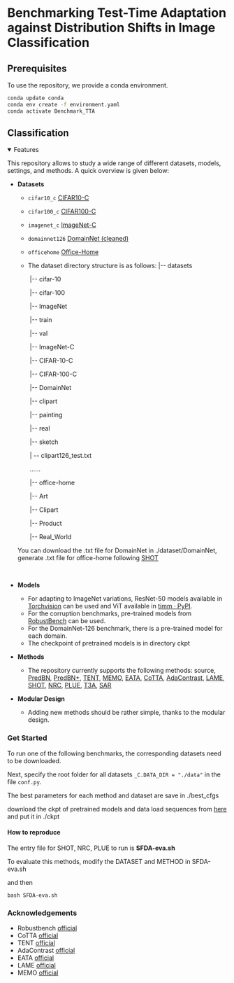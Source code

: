 # Benchmarking Test-Time Adaptation against Distribution Shifts in Image Classification

## Prerequisites
To use the repository, we provide a conda environment.
```bash
conda update conda
conda env create -f environment.yaml
conda activate Benchmark_TTA 
```

## Classification

<details open>
<summary>Features</summary>

This repository allows to study a wide range of different datasets, models, settings, and methods. A quick overview is given below:

- **Datasets**
  
  - `cifar10_c` [CIFAR10-C](https://zenodo.org/record/2535967#.ZBiI7NDMKUk)
  
  - `cifar100_c` [CIFAR100-C](https://zenodo.org/record/3555552#.ZBiJA9DMKUk)
  
  - `imagenet_c` [ImageNet-C](https://zenodo.org/record/2235448#.Yj2RO_co_mF)
  
  - `domainnet126` [DomainNet (cleaned)](http://ai.bu.edu/M3SDA/)
  
  - `officehome` [Office-Home](https://drive.google.com/file/d/0B81rNlvomiwed0V1YUxQdC1uOTg/view?usp=sharing&resourcekey=0-2SNWq0CDAuWOBRRBL7ZZsw)
  
  - The dataset directory structure is as follows:
    |-- datasets
  
    ​		|-- cifar-10
  
    ​		|-- cifar-100
  
    ​		|-- ImageNet
  
    ​				|-- train
  
    ​				|-- val
  
    ​		|-- ImageNet-C
  
    ​		|-- CIFAR-10-C
  
    ​		|-- CIFAR-100-C
  
    ​		|-- DomainNet
  
    ​				|-- clipart
  
    ​				|-- painting
  
    ​				|-- real
  
    ​				|-- sketch
  
    ​				| -- clipart126_test.txt
  
    ​				......
  
    ​		|-- office-home
  
    ​				|-- Art
  
    ​				|-- Clipart
  
    ​				|-- Product
  
    ​				|-- Real_World
  
  
  
  You can download the .txt file for DomainNet in ./dataset/DomainNet, generate .txt file for office-home following [SHOT](https://github.com/tim-learn/SHOT)
  
  ​	
  
- **Models**
  
  - For adapting to ImageNet variations, ResNet-50 models available in [Torchvision](https://pytorch.org/vision/0.14/models.html) can be used and ViT available in [timm · PyPI](https://pypi.org/project/timm/#models).
  - For the corruption benchmarks, pre-trained models from [RobustBench](https://github.com/RobustBench/robustbench) can be used.
  - For the DomainNet-126 benchmark, there is a pre-trained model for each domain.
  - The checkpoint of pretrained models is in directory ckpt

- **Methods**
  - The repository currently supports the following methods: source, [PredBN](https://arxiv.org/abs/2006.10963), [PredBN+](https://proceedings.neurips.cc/paper/2020/hash/85690f81aadc1749175c187784afc9ee-Abstract.html), [TENT](https://openreview.net/pdf?id=uXl3bZLkr3c),
    [MEMO](https://openreview.net/pdf?id=vn74m_tWu8O),  [EATA](https://arxiv.org/abs/2204.02610),
    [CoTTA](https://arxiv.org/abs/2203.13591), [AdaContrast](https://arxiv.org/abs/2204.10377), [LAME](https://arxiv.org/abs/2201.05718), [SHOT](https://arxiv.org/abs/2002.08546), [NRC](https://proceedings.neurips.cc/paper/2021/hash/f5deaeeae1538fb6c45901d524ee2f98-Abstract.html), [PLUE](https://arxiv.org/abs/2303.03770), [T3A](https://openreview.net/forum?id=e_yvNqkJKAW), [SAR](https://openreview.net/forum?id=g2YraF75Tj)


- **Modular Design**
  - Adding new methods should be rather simple, thanks to the modular design.

### Get Started
To run one of the following benchmarks, the corresponding datasets need to be downloaded.

Next, specify the root folder for all datasets `_C.DATA_DIR = "./data"` in the file `conf.py`. 

The best parameters for each method and dataset are save in ./best_cfgs

download the ckpt of pretrained models and data load sequences from [here](https://drive.google.com/drive/folders/14GWvsEI5pDc3Mm7vqyELeBPuRUSPt-Ao?usp=sharing) and put it in ./ckpt
#### How to reproduce

The entry file for SHOT, NRC, PLUE to run is **SFDA-eva.sh**

To evaluate this methods, modify the DATASET and METHOD in SFDA-eva.sh

and then

```shell
bash SFDA-eva.sh
```


### Acknowledgements
+ Robustbench [official](https://github.com/RobustBench/robustbench)
+ CoTTA [official](https://github.com/qinenergy/cotta)
+ TENT [official](https://github.com/DequanWang/tent)
+ AdaContrast [official](https://github.com/DianCh/AdaContrast)
+ EATA [official](https://github.com/mr-eggplant/EATA)
+ LAME [official](https://github.com/fiveai/LAME)
+ MEMO [official](https://github.com/zhangmarvin/memo)

